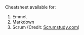 Cheatsheet available for:
1. Emmet
2. Markdown
3. Scrum (Credit: [Scrumstudy.com](https://Scrumstudy.com))
